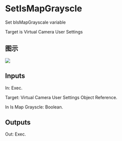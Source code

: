 # SetIsMapGrayscle

Set bIsMapGrayscale variable

Target is Virtual Camera User Settings

## 图示

![]($-20221218-21295786.png)

## Inputs

In: Exec.

Target: Virtual Camera User Settings Object Reference.

In Is Map Grayscle: Boolean.  

## Outputs

Out: Exec.

